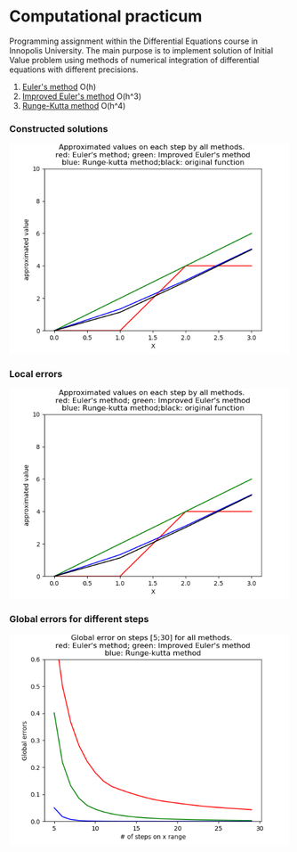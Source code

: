 # Computational practicum

Programming assignment within the Differential Equations course in 
Innopolis University. The main purpose is to implement solution of Initial 
Value problem using methods of  numerical integration of differential equations with
different precisions. 
1. [Euler's method](https://en.wikipedia.org/wiki/Euler_method) O(h)
2. [Improved Euler's method](https://en.wikipedia.org/wiki/Heun%27s_method) O(h^3)
1. [Runge-Kutta method](https://en.wikipedia.org/wiki/Runge–Kutta_methods) O(h^4)

### Constructed solutions
![image](images/approximation.png)

### Local errors
![image](images/local_errors.png)

### Global errors for different steps
![image](images/global_errors.png)
